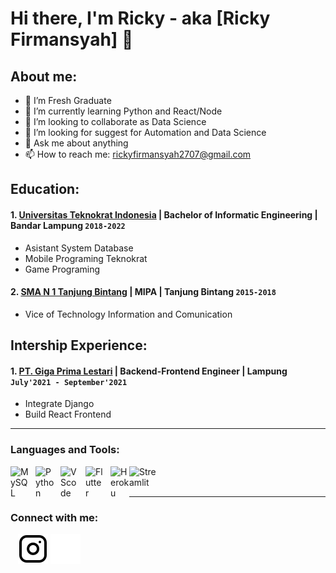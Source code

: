 # Hi there, I'm Ricky - aka [Ricky Firmansyah] 👋
## About me:
- 🔭 I’m Fresh Graduate
- 🌱 I’m currently learning Python and React/Node
- 👯 I’m looking to collaborate as Data Science
- 🤔 I’m looking for suggest for Automation and Data Science
- 💬 Ask me about anything
- 📫 How to reach me: rickyfirmansyah2707@gmail.com

## Education:

#### 1. [Universitas Teknokrat Indonesia](https://www.teknokrat.ac.id) | Bachelor of Informatic Engineering | Bandar Lampung `2018-2022`
   - Asistant System Database
   - Mobile Programing Teknokrat
   - Game Programing
 #### 2. [SMA N 1 Tanjung Bintang](https://www.sman1tanjungbintang.sch.id) | MIPA | Tanjung Bintang `2015-2018`
   - Vice of Technology Information and Comunication

## Intership Experience:
#### 1. [PT. Giga Prima Lestari](https://www.gigaprimalestari.blogspot.com) | Backend-Frontend Engineer | Lampung `July'2021 - September'2021`
   - Integrate Django
   - Build React Frontend
---

### Languages and Tools:

[<img align="left" alt="MySQL" width="30px" src="https://cdn.jsdelivr.net/gh/devicons/devicon/icons/mysql/mysql-original.svg" style="padding-right:10px;" />][webdev]
[<img align="left" alt="Python" width="30px" src="https://upload.wikimedia.org/wikipedia/commons/thumb/c/c3/Python-logo-notext.svg/110px-Python-logo-notext.svg.png?20100317150552" style="padding-right:10px;" />][webdev]
[<img align="left" alt="VScode" width="30px" src="https://cdn.icon-icons.com/icons2/2107/PNG/512/file_type_vscode_icon_130084.png" style="padding-right:10px;" />][webdev]
[<img align="left" alt="Flutter" width="30px" src="https://user-images.githubusercontent.com/51419598/152648731-567997ec-ac1c-4a9c-a816-a1fb1882abbe.png" style="padding-right:10px;" />][webdev]
[<img align="left" alt="Heroku" width="30px" src="https://cdn-icons-png.flaticon.com/512/873/873120.png" style="padding-right:0px;" />][webdev]
[<img align="left" alt="Streamlit" width="50px" src="https://streamlit.io/images/brand/streamlit-logo-primary-colormark-darktext.png" style="padding-right:10px;" />][webdev]

<br />
<br />

---
### Connect with me:

&nbsp;&nbsp;
[![website](./img/instagram-light.svg)](https://instagram.com/ricky_firmansyah07#gh-light-mode-only)
[![website](./img/instagram-dark.svg)](https://instagram.com/ricky_firmansyah07#gh-dark-mode-only)



[webdev]: https://github.com/RickyFirmansyah27/RickyFirmansyah27
